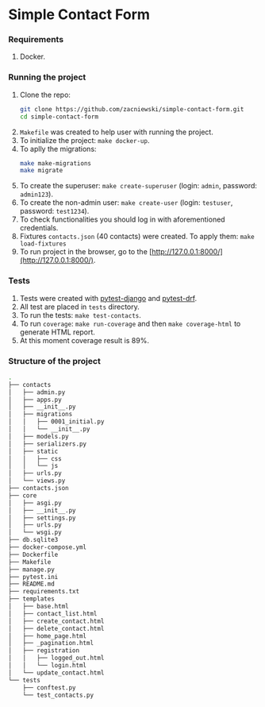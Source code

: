 # Simple Contact Form

### Requirements
1. Docker.

### Running the project
1. Clone the repo: 
    ```bash
    git clone https://github.com/zacniewski/simple-contact-form.git 
    cd simple-contact-form
    ```
2. `Makefile` was created to help user with running the project.
3. To initialize the project: `make docker-up`.
4. To aplly the migrations: 
    ```bash
    make make-migrations 
    make migrate
    ```
5. To create the superuser: `make create-superuser` (login: `admin`, password: `admin123`).
6. To create the non-admin user: `make create-user` (login: `testuser`, password: `test1234`).
7. To check functionalities you should log in with aforementioned credentials.
8. Fixtures `contacts.json` (40 contacts) were created. To apply them:  `make load-fixtures`
9. To run project in the browser, go to the [http://127.0.0.1:8000/](http://127.0.0.1:8000/).

### Tests
1. Tests were created with [pytest-django](https://pytest-django.readthedocs.io/en/latest/) and [pytest-drf](https://pypi.org/project/pytest-drf/).
2. All test are placed in `tests` directory.
3. To run the tests: `make test-contacts`.
4. To run `coverage`: `make run-coverage` and then `make coverage-html` to generate HTML report.
5. At this moment coverage result is 89%.

### Structure of the project
```bash
.
├── contacts
│   ├── admin.py
│   ├── apps.py
│   ├── __init__.py
│   ├── migrations
│   │   ├── 0001_initial.py
│   │   └── __init__.py
│   ├── models.py
│   ├── serializers.py
│   ├── static
│   │   ├── css
│   │   └── js
│   ├── urls.py
│   └── views.py
├── contacts.json
├── core
│   ├── asgi.py
│   ├── __init__.py
│   ├── settings.py
│   ├── urls.py
│   └── wsgi.py
├── db.sqlite3
├── docker-compose.yml
├── Dockerfile
├── Makefile
├── manage.py
├── pytest.ini
├── README.md
├── requirements.txt
├── templates
│   ├── base.html
│   ├── contact_list.html
│   ├── create_contact.html
│   ├── delete_contact.html
│   ├── home_page.html
│   ├── _pagination.html
│   ├── registration
│   │   ├── logged_out.html
│   │   └── login.html
│   └── update_contact.html
└── tests
    ├── conftest.py
    └── test_contacts.py

```
